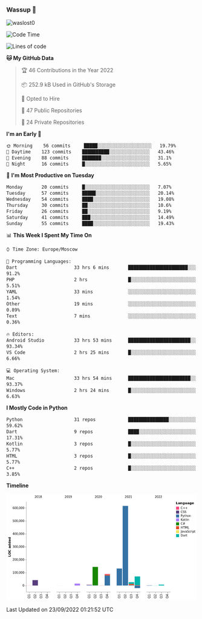 ### Wassup 👋

<p align="left"> <img src="https://komarev.com/ghpvc/?username=waslost0" alt="waslost0" /></p>

<!--START_SECTION:waka-->
![Code Time](http://img.shields.io/badge/Code%20Time-1%2C593%20hrs%2056%20mins-blue)

![Lines of code](https://img.shields.io/badge/From%20Hello%20World%20I%27ve%20Written-1%20Million%20lines%20of%20code-blue)

**🐱 My GitHub Data** 

> 🏆 46 Contributions in the Year 2022
 > 
> 📦 252.9 kB Used in GitHub's Storage 
 > 
> 💼 Opted to Hire
 > 
> 📜 47 Public Repositories 
 > 
> 🔑 24 Private Repositories  
 > 
**I'm an Early 🐤** 

```text
🌞 Morning    56 commits     █████░░░░░░░░░░░░░░░░░░░░   19.79% 
🌆 Daytime    123 commits    ██████████░░░░░░░░░░░░░░░   43.46% 
🌃 Evening    88 commits     ███████░░░░░░░░░░░░░░░░░░   31.1% 
🌙 Night      16 commits     █░░░░░░░░░░░░░░░░░░░░░░░░   5.65%

```
📅 **I'm Most Productive on Tuesday** 

```text
Monday       20 commits     █░░░░░░░░░░░░░░░░░░░░░░░░   7.07% 
Tuesday      57 commits     █████░░░░░░░░░░░░░░░░░░░░   20.14% 
Wednesday    54 commits     ████░░░░░░░░░░░░░░░░░░░░░   19.08% 
Thursday     30 commits     ██░░░░░░░░░░░░░░░░░░░░░░░   10.6% 
Friday       26 commits     ██░░░░░░░░░░░░░░░░░░░░░░░   9.19% 
Saturday     41 commits     ███░░░░░░░░░░░░░░░░░░░░░░   14.49% 
Sunday       55 commits     ████░░░░░░░░░░░░░░░░░░░░░   19.43%

```


📊 **This Week I Spent My Time On** 

```text
⌚︎ Time Zone: Europe/Moscow

💬 Programming Languages: 
Dart                     33 hrs 6 mins       ██████████████████████░░░   91.2% 
PHP                      2 hrs               █░░░░░░░░░░░░░░░░░░░░░░░░   5.51% 
YAML                     33 mins             ░░░░░░░░░░░░░░░░░░░░░░░░░   1.54% 
Other                    19 mins             ░░░░░░░░░░░░░░░░░░░░░░░░░   0.89% 
Text                     7 mins              ░░░░░░░░░░░░░░░░░░░░░░░░░   0.36%

🔥 Editors: 
Android Studio           33 hrs 53 mins      ███████████████████████░░   93.34% 
VS Code                  2 hrs 25 mins       █░░░░░░░░░░░░░░░░░░░░░░░░   6.66%

💻 Operating System: 
Mac                      33 hrs 54 mins      ███████████████████████░░   93.37% 
Windows                  2 hrs 24 mins       █░░░░░░░░░░░░░░░░░░░░░░░░   6.63%

```

**I Mostly Code in Python** 

```text
Python                   31 repos            ███████████████░░░░░░░░░░   59.62% 
Dart                     9 repos             ████░░░░░░░░░░░░░░░░░░░░░   17.31% 
Kotlin                   3 repos             █░░░░░░░░░░░░░░░░░░░░░░░░   5.77% 
HTML                     3 repos             █░░░░░░░░░░░░░░░░░░░░░░░░   5.77% 
C++                      2 repos             █░░░░░░░░░░░░░░░░░░░░░░░░   3.85%

```


**Timeline**

![Chart not found](https://raw.githubusercontent.com/waslost0/waslost0/master/charts/bar_graph.png) 


 Last Updated on 23/09/2022 01:21:52 UTC
<!--END_SECTION:waka-->

